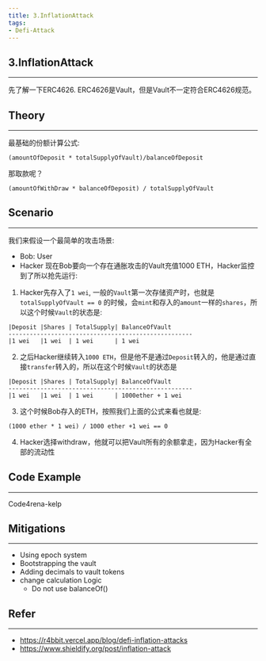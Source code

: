 ```yaml
---
title: 3.InflationAttack
tags:
- Defi-Attack
---
```


## 3.InflationAttack
---
先了解一下ERC4626.
ERC4626是Vault，但是Vault不一定符合ERC4626规范。

## **Theory**
---

最基础的份额计算公式:

```
(amountOfDeposit * totalSupplyOfVault)/balanceOfDeposit
```
那取款呢？

```
(amountOfWithDraw * balanceOfDeposit) / totalSupplyOfVault
```

## **Scenario**
---
我们来假设一个最简单的攻击场景:
- Bob: User
- Hacker
现在Bob要向一个存在通胀攻击的Vault充值1000 ETH，Hacker监控到了所以抢先运行:
1. Hacker先存入了`1 wei`, 一般的`Vault`第一次存储资产时，也就是`totalSupplyOfVault == 0` 的时候，会`mint`和存入的`amount`一样的`shares`，所以这个时候`Vault`的状态是:

```
|Deposit |Shares | TotalSupply| BalanceOfVault
----------------------------------------------------
|1 wei   |1 wei  | 1 wei      | 1 wei
```
2. 之后Hacker继续转入`1000 ETH`，但是他不是通过`Deposit`转入的，他是通过直接`transfer`转入的，所以在这个时候`Vault`的状态是
```
|Deposit |Shares | TotalSupply| BalanceOfVault
----------------------------------------------------
|1 wei   |1 wei  | 1 wei      | 1000ether + 1 wei
```
3. 这个时候Bob存入的ETH，按照我们上面的公式来看也就是:
```
(1000 ether * 1 wei) / 1000 ether +1 wei == 0
```
4. Hacker选择withdraw，他就可以把Vault所有的余额拿走，因为Hacker有全部的流动性
## **Code Example**
---
Code4rena-kelp
## **Mitigations**
---

- Using epoch system
- Bootstrapping the vault
- Adding decimals to vault tokens
- change calculation Logic
	- Do not use balanceOf()

## **Refer**
---
- https://r4bbit.vercel.app/blog/defi-inflation-attacks
- https://www.shieldify.org/post/inflation-attack